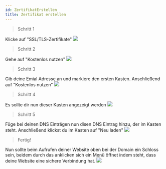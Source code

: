 ```yaml
---
id: ZertifikatErstellen
title: Zertifikat erstellen
---
```



> Schritt 1

Klicke auf "SSL/TLS-Zertifikate"
![](https://screen.magic-pics.tk/FOku9/jAxadUyu23.png/raw)

> Schritt 2

Gehe auf "Kostenlos nutzen"
![](https://screen.magic-pics.tk/FOku9/QuVOteti82.png/raw)

> Schritt 3

Gib deine Emial Adresse an und markiere den ersten Kasten. Anschließend auf "Kostenlos nutzen"
![](https://screen.magic-pics.tk/FOku9/FaWOwOzo52.png/raw)

> Schritt 4

Es sollte dir nun dieser Kasten angezeigt werden
![](https://screen.magic-pics.tk/FOku9/zeHuJOhu25.png/raw)

> Schritt 5 

Füge bei deinen DNS Einträgen nun disen DNS Eintrag hinzu, der im Kasten steht. Anschließend klickst du im Kasten auf "Neu laden"
![](https://screen.magic-pics.tk/FOku9/wIfuVuti34.png/raw)

> Fertig!

Nun sollte beim Aufrufen deiner Website oben bei der Domain ein Schloss sein, beidem durch das anklicken sich ein Menü öffnet indem steht, dass deine Website eine sichere Verbindung hat.
![](https://screen.magic-pics.tk/FOku9/gAQudUge19.png/raw)